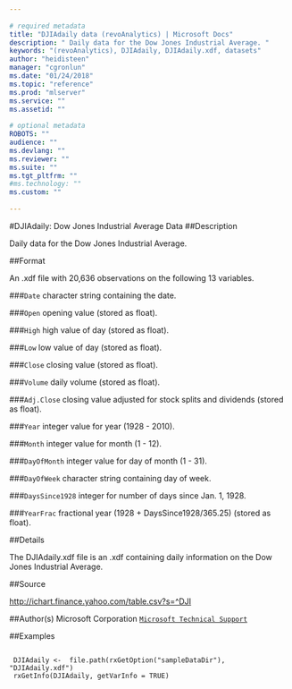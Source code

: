 ```yaml
--- 
 
# required metadata 
title: "DJIAdaily data (revoAnalytics) | Microsoft Docs" 
description: " Daily data for the Dow Jones Industrial Average. " 
keywords: "(revoAnalytics), DJIAdaily, DJIAdaily.xdf, datasets" 
author: "heidisteen" 
manager: "cgronlun" 
ms.date: "01/24/2018" 
ms.topic: "reference" 
ms.prod: "mlserver" 
ms.service: "" 
ms.assetid: "" 
 
# optional metadata 
ROBOTS: "" 
audience: "" 
ms.devlang: "" 
ms.reviewer: "" 
ms.suite: "" 
ms.tgt_pltfrm: "" 
#ms.technology: "" 
ms.custom: "" 
 
--- 
```

 
 
 
 
 #DJIAdaily: Dow Jones Industrial Average Data 
 ##Description
 
Daily data for the Dow Jones Industrial Average.
 
 
 ##Format
 
An .xdf file with 20,636 observations on the following 13 variables.


###`Date`
character string containing the date.


###`Open`
opening value (stored as float).


###`High`
high value of day (stored as float).


###`Low`
low value of day (stored as float).


###`Close`
closing value (stored as float).


###`Volume`
daily volume (stored as float).


###`Adj.Close`
closing value adjusted for stock splits and dividends (stored as float).


###`Year`
integer value for year (1928 - 2010).


###`Month`
integer value for month (1 - 12).


###`DayOfMonth`
integer value for day of month (1 - 31).


###`DayOfWeek`
character string containing day of week.


###`DaysSince1928`
integer for number of days since Jan. 1, 1928.


###`YearFrac`
fractional year (1928 + DaysSince1928/365.25) (stored as float).



 
 
 ##Details
 
The DJIAdaily.xdf file is an .xdf containing daily information on
the Dow Jones Industrial Average.
 
 
 ##Source
 
http://ichart.finance.yahoo.com/table.csv?s=^DJI
 
 
 ##Author(s)
 Microsoft Corporation [`Microsoft Technical Support`](https://go.microsoft.com/fwlink/?LinkID=698556&clcid=0x409)
 
 
 ##Examples

 ```
   
  DJIAdaily <-  file.path(rxGetOption("sampleDataDir"), "DJIAdaily.xdf")
  rxGetInfo(DJIAdaily, getVarInfo = TRUE)
 
```
 
 
